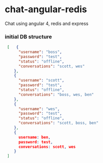 # chat-angular-redis
Chat using angular 4, redis and express

### initial DB structure
```json
 [   {
      "username": "boss",
      "password": "test",
      "status": "offline",
      "conversations": "scott, wes"
    },
    {
      "username": "scott",
      "password": "test",
      "status": "offline",
      "conversations": "boss, wes, ben"
    },
    {
      "username": "wes",
      "password": "test",
      "status": "offline",
      "conversations": "scott, boss, ben"
    },
    {
      username: ben,
      password: test,
      conversations: scott, wes
    }
 ]   
```
